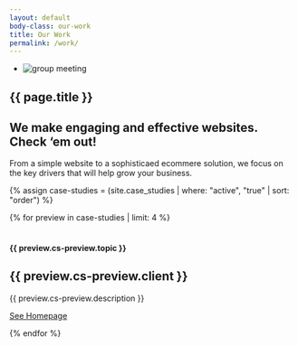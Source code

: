 ```yaml
---
layout: default
body-class: our-work
title: Our Work
permalink: /work/
---
```


<section class="hero-slider">
  <div class="flash-gallery-wrapper">
    <ul class="flash-gallery bx-slider">
      <li><img src="{{ site.baseurl }}/assets/images/our-services.jpg" alt="group meeting" alt="About Us"/></li>
    </ul> 
  </div> 
</section>

<section class="content">
  <h1 class="page-title">{{ page.title }}</h1>
  <h2>We make engaging and effective websites. Check ‘em out!</h2>
  <p>From a simple website to a sophisticaed ecommere solution, we focus on the key drivers that will help grow your business.</p>
</section>

{% assign case-studies = (site.case_studies | where: "active", "true" | sort: "order") %}
  <div class="our-work work-listing">
  {% for preview in case-studies | limit: 4 %}
    <section class="case-study-header image-center {{ preview.cs-class }}">
    <style>
      .image-center.{{ preview.cs-class }} { background-image: url('{{ site.baseurl }}{{ preview.cs-preview.image }}'); }
    </style>
      <div class="gradient">&nbsp;</div>
      <div class="wrapper">
        <h4>{{ preview.cs-preview.topic }}</h4>
        <h2>{{ preview.cs-preview.client }}</h2>
        <p class="description">{{ preview.cs-preview.description }}</p>
        <p><a href="{{ preview.cs-homepage.url }}" data-featherlight="image" class="uppercase-link" target="_blank" style="width:50px;">See Homepage <i class="fa fa-caret-right"></i></a></p>
      </div>
    </section>
  {% endfor %}
  </div>
